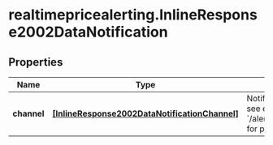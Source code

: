 # realtimepricealerting.InlineResponse2002DataNotification

## Properties

Name | Type | Description | Notes
------------ | ------------- | ------------- | -------------
**channel** | [**[InlineResponse2002DataNotificationChannel]**](InlineResponse2002DataNotificationChannel.md) | Notification channel selection; see endpoint &#x60;/alerting/notification/channel/list&#x60; for possible channels. | [optional] 


